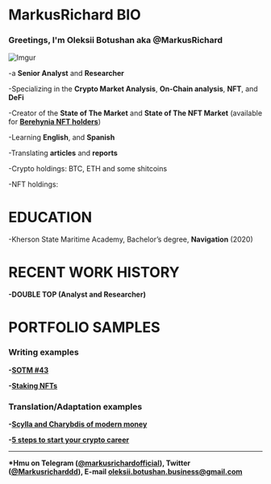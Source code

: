 # <b>MarkusRichard BIO</b>

### Greetings, I'm <b>Oleksii Botushan aka @MarkusRichard</b>

![Imgur](https://i.imgur.com/cdFr4Fdm.jpg?2)

-a <b>Senior Analyst</b> and <b>Researcher</b>

-Specializing in the <b>Crypto Market Analysis</b>, <b>On-Chain analysis</b>, <b>NFT</b>, and <b>DeFi</b>

-Creator of the <b>State of The Market</b> and <b>State of The NFT Market</b> (available for <b>[Berehynia NFT holders](https://opensea.io/collection/berehynianft)</b>)

-Learning <b>English</b>, and <b>Spanish</b>

-Translating <b>articles</b> and <b>reports</b>

-Crypto holdings: BTC, ETH and some shitcoins

-NFT holdings:


# <b>EDUCATION</b> 

-Kherson State Maritime Academy, Bachelor’s degree, <b>Navigation</b> (2020)


# <b>RECENT WORK HISTORY

-<b>DOUBLE TOP</b> (Analyst and Researcher)
  

# <b>PORTFOLIO SAMPLES</b>

### Writing examples

-[SOTM #43](https://2top.notion.site/SOTM-43-b78ed2928b584e75843ab97000e78a70)
  
-[Staking NFTs](link)
  
  
### Translation/Adaptation examples 
  
-[Scylla and Charybdis of modern money](https://2top.notion.site/cfd2d6e9a7ed414796b1f9e6843d5c1d)

-[5 steps to start your crypto career](https://2top.notion.site/5-0958865afc76438d95053d807228fcd1)
  

***

*Hmu on Telegram ([@markusrichardofficial](https://t.me/markusrichardofficial)), Twitter ([@Markusricharddd](https://twitter.com/markusricharddd)), E-mail oleksii.botushan.business@gmail.com
